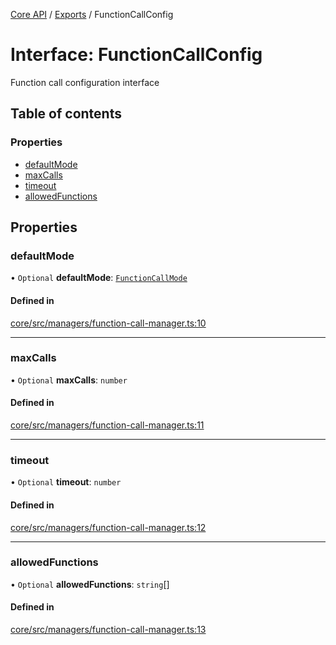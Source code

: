 <!-- 
 ⚠️  AUTO-GENERATED FILE - DO NOT EDIT MANUALLY
 This file is automatically generated by scripts/docs-generator.js
 To make changes, edit the source TypeScript files or update the generator script
-->

[Core API](../../) / [Exports](../modules) / FunctionCallConfig

# Interface: FunctionCallConfig

Function call configuration interface

## Table of contents

### Properties

- [defaultMode](FunctionCallConfig#defaultmode)
- [maxCalls](FunctionCallConfig#maxcalls)
- [timeout](FunctionCallConfig#timeout)
- [allowedFunctions](FunctionCallConfig#allowedfunctions)

## Properties

### defaultMode

• `Optional` **defaultMode**: [`FunctionCallMode`](../modules#functioncallmode)

#### Defined in

[core/src/managers/function-call-manager.ts:10](https://github.com/woojubb/robota/blob/e9a16308aa7c5860eec707b38c4a69831f29dd9f/packages/core/src/managers/function-call-manager.ts#L10)

___

### maxCalls

• `Optional` **maxCalls**: `number`

#### Defined in

[core/src/managers/function-call-manager.ts:11](https://github.com/woojubb/robota/blob/e9a16308aa7c5860eec707b38c4a69831f29dd9f/packages/core/src/managers/function-call-manager.ts#L11)

___

### timeout

• `Optional` **timeout**: `number`

#### Defined in

[core/src/managers/function-call-manager.ts:12](https://github.com/woojubb/robota/blob/e9a16308aa7c5860eec707b38c4a69831f29dd9f/packages/core/src/managers/function-call-manager.ts#L12)

___

### allowedFunctions

• `Optional` **allowedFunctions**: `string`[]

#### Defined in

[core/src/managers/function-call-manager.ts:13](https://github.com/woojubb/robota/blob/e9a16308aa7c5860eec707b38c4a69831f29dd9f/packages/core/src/managers/function-call-manager.ts#L13)
